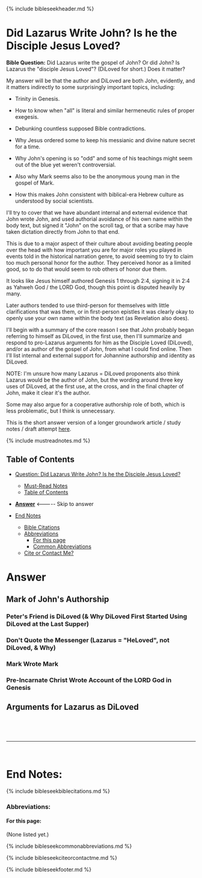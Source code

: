 {% include bibleseekheader.md %}
# Did Lazarus Write John? Is he the Disciple Jesus Loved?

**Bible Question:** Did Lazarus write the gospel of John? Or did John? Is Lazarus the "disciple Jesus Loved"? (DiLoved for short.) Does it matter?

My answer will be that the author and DiLoved are both John, evidently, and it matters indirectly to some surprisingly important topics, including:

- Trinity in Genesis.

- How to know when "all" is literal and similar hermeneutic rules of proper exegesis.

- Debunking countless supposed Bible contradictions.

- Why Jesus ordered some to keep his messianic and divine nature secret for a time.

- Why John's opening is so "odd" and some of his teachings might seem out of the blue yet weren't controversial.

- Also why Mark seems also to be the anonymous young man in the gospel of Mark.

- How this makes John consistent with biblical-era Hebrew culture as understood by social scientists.

I'll try to cover that we have abundant internal and external evidence that John wrote John, and used authorial avoidance of his own name within the body text, but signed it "John" on the scroll tag, or that a scribe may have taken dictation directly from John to that end.

This is due to a major aspect of their culture about avoiding beating people over the head with how important you are for major roles you played in events told in the historical narration genre, to avoid seeming to try to claim too much personal honor for the author. They perceived honor as a limited good, so to do that would seem to rob others of honor due them.

It looks like Jesus himself authored Genesis 1 through 2:4, signing it in 2:4 as Yahweh God / the LORD God, though this point is disputed heavily by many.

Later authors tended to use third-person for themselves with little clarifications that was them, or in first-person epistles it was clearly okay to openly use your own name within the body text (as Revelation also does).

I'll begin with a summary of the core reason I see that John probably began referring to himself as DiLoved, in the first use, then I'll summarize and respond to pro-Lazarus arguments for him as the Disciple Loved (DiLoved), and/or as author of the gospel of John, from what I could find online. Then I'll list internal and external support for Johannine authorship and identity as DiLoved.

NOTE: I'm unsure how many Lazarus = DiLoved proponents also think Lazarus would be the author of John, but the wording around three key uses of DiLoved, at the first use, at the cross, and in the final chapter of John, make it clear it's the author.

Some may also argue for a cooperative authorship role of both, which is less problematic, but I think is unnecessary.

This is the short answer version of a longer groundwork article / study notes / draft attempt [here](DidLazarusWriteJohn).

{% include mustreadnotes.md %}

## Table of Contents
- [Question: Did Lazarus Write John? Is he the Disciple Jesus Loved?](#did-lazarus-write-john-is-he-the-disciple-jesus-loved)
  - [Must-Read Notes](#must-read-notes)
  - [Table of Contents](#table-of-contents)
- [**Answer**](#answer) <----- Skip to answer

- [End Notes](#end-notes)
  - [Bible Citations](#bible-citations)
  - [Abbreviations](#abbreviations)
    - [For this page](#for-this-page)
    - [Common Abbreviations](#common-abbreviations)
  - [Cite or Contact Me?](#cite-or-contact-me)


























# Answer
## Mark of John's Authorship
### Peter's Friend is DiLoved (& Why DiLoved First Started Using DiLoved at the Last Supper)



### Don't Quote the Messenger (Lazarus = "HeLoved", not DiLoved, & Why)



### Mark Wrote Mark



### Pre-Incarnate Christ Wrote Account of the LORD God in Genesis



## Arguments for Lazarus as DiLoved

##


<br>
<br>

---

<br>

# End Notes:

{% include bibleseekbiblecitations.md %}

### Abbreviations:

#### For this page:

(None listed yet.)

{% include bibleseekcommonabbreviations.md %}

{% include bibleseekciteorcontactme.md %}

{% include bibleseekfooter.md %}